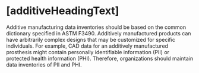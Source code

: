 # [additiveHeadingText]

Additive manufacturing data inventories should be based on the 
common dictionary specified in ASTM F3490. Additively manufactured products can have 
arbitrarily complex designs that may be customized for specific individuals. For example, 
CAD data for an additively manufactured prosthesis 
might contain personally identifiable 
information (PII) or protected health information (PHI). Therefore, organizations should maintain data 
inventories of PII and PHI.